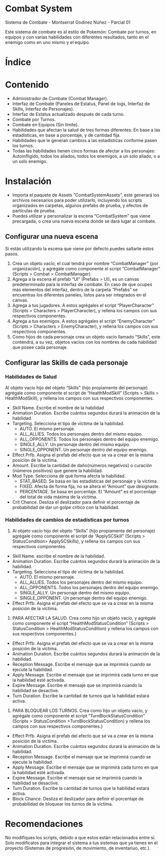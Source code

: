 # Combat System

Sistema de Combate - Montserrat Godinez Núñez - Parcial 01

Este sistema de combate es al estilo de Pokemón: Combate por turnos, en equipos y con varias habilidades con diferentes resultados, tanto en el enemigo como en uno mismo y el equipo.

# Índice

# Contenido

- Administrador de Combate (Combat Manager).
- Interfaz de Combate (Paneles de Estatus, Panel de logs, Interfaz de Skills, Interfaz de Personajes).
- Interfaz de Estatus actualizado después de cada turno.
- Combate por Turnos.
- Combate en Equipos (Sin límite).
- Habilidades que afectan la salud de tres formas diferentes: En base a las estadísticas, en base a porcentaje, y de cantidad fija.
- Habilidades que le generan cambios a las estadísticas conforme pasen los turnos.
- Todas las habilidades tienen cinco formas de afectar a los personajes: Autoinfligido, todos los aliados, todos los enemigos, a un solo aliado, o a un solo enemigo.

# Instalación

- Importa el paquete de Assets “CombatSystemAssets”, este generará los archivos necesarios para poder utilizarlo, incluyendo los scripts organizados en carpetas, algunos prefabs de prueba, y efectos de partículas de prueba.
- Puedes utilizar y personalizar la escena “CombatSystem” que viene precargada, o crea una nueva escena donde se dará lugar al combate.

## Configurar una nueva escena

Si estás utilizando la escena que viene por defecto puedes saltarte estos pasos.

1. Crea un objeto vacío, el cual tendrá por nombre “CombatManager” (por organización), y agrégale como componente el script “CombatManager” (Scripts > Combat > CombatManager).
2. Agrega a la escena el prefab “UI” (Prefabs > UI), es un canvas predeterminado para la interfaz de combate. En caso de que ocupes más elementos del interfaz, dentro de la carpeta “Prefabs” se encuentras los diferentes paneles, listos para ser integrados en el canvas.
3. Agrega a tus jugadores. A estos agrégales el script “PlayerCharacter” (Scripts > Characters > PlayerCharacter), y rellena los campos con sus respectivos componentes.
4. Agrega a tus enemigos. A estos agrégales el script “EnemyCharacter” (Scripts > Characters > EnemyCharacter), y rellena los campos con sus respectivos componentes.
5. Como hijos de cada personaje crea un objeto vacío llamado “Skills”, este contendrá, a su vez, objetos vacíos con los nombres de cada habilidad que posee cada personaje.

## Configurar las Skills de cada personaje

### Habilidades de Salud

Al objeto vacío hijo del objeto “Skills” (hijo propiamente del personaje) agrégale como componente el script de “HealthModSkill” (Scripts > Skills > HealthModSkill), y rellena los campos con sus respectivos componentes.

- Skill Name. Escribe el nombre de la habilidad
- Animation Duration. Escribe cuántos segundos durará la animación de la habilidad.
- Targeting. Selecciona el tipo de víctima de la habilidad.
    - AUTO. El mismo personaje.
    - ALL_ALLIES. Todos los personajes dentro del mismo equipo.
    - ALL_OPPONENTS. Todos los personajes dentro del equipo enemigo.
    - SINGLE_ALLY. Un personaje dentro del mismo equipo.
    - SINGLE_OPPONENT. Un personaje dentro del equipo enemigo.
- Effect Prfb. Asigna el prefab del efecto que se va a crear en la misma posición de la víctima.
- Amount. Escribe la cantidad de daño(números negativos) o curación (números positivos) que genere la habilidad.
- Mod Type. Selecciona de qué forma afecta la habilidad.
    - STAT_BASED. Se basa en las estadísticas del personaje y la víctima.
    - FIXED. Afecta de forma fija, no se altera el “Amount” que designaste.
    - PERCENTAGE. Se basa en porcentaje. El “Amount” es el porcentaje del total de vida máxima de la víctima.
- Crit Chance. Desliza el deslizador para definir el porcentaje de probabilidad de dar un golpe crítico con la habilidad.

### Habilidades de cambios de estadísticas por turnos

1. Al objeto vacío hijo del objeto “Skills” (hijo propiamente del personaje) agrégale como componente el script de “ApplySCSkill” (Scripts > StatusCondition> ApplySCSkills), y rellena los campos con sus respectivos componentes.
- Skill Name. escribe el nombre de la habilidad.
- Animation Duration. Escribe cuántos segundos durará la animación de la habilidad.
- Targeting. Selecciona el tipo de víctima de la habilidad.
    - AUTO. El mismo personaje.
    - ALL_ALLIES. Todos los personajes dentro del mismo equipo.
    - ALL_OPPONENTS. Todos los personajes dentro del equipo enemigo.
    - SINGLE_ALLY. Un personaje dentro del mismo equipo.
    - SINGLE_OPPONENT. Un personaje dentro del equipo enemigo.
- Effect Prfb. Asigna el prefab del efecto que se va a crear en la misma posición de la víctima.
1. PARA AFECTAR LA SALUD. Crea como hijo un objeto vacío, y agrégale como componente el script “HealthModStatusCondition” (Scripts > StatusCondition > HealthModStatusCondition) y rellena los campos con sus respectivos componentes.}
- Effect Prfb. Asigna el prefab del efecto que se va a crear en la misma posición de la víctima.
- Animation Duration. Escribe cuántos segundos durará la animación de la habilidad.
- Reception Message. Escribe el mensaje que se imprimirá cuando se ejecute la habilidad.
- Apply Message. Escribe el mensaje que se imprimirá cada turno en que la habilidad esté activada.
- Expire Message. Escribe el mensaje que se imprimirá cuando la habilidad se desactive.
- Turn Duration. Escribe la cantidad de turnos que la habilidad estará activa.
1. PARA BLOQUEAR LOS TURNOS. Crea como hijo un objeto vacío, y agrégale como componente el script “TurnBlockStatusCondition” (Scripts > StatusCondition >TurnBlockStatusCondition) y rellena los campos con sus respectivos componentes.}
- Effect Prfb. Asigna el prefab del efecto que se va a crear en la misma posición de la víctima.
- Animation Duration. Escribe cuántos segundos durará la animación de la habilidad.
- Reception Message. Escribe el mensaje que se imprimirá cuando se ejecute la habilidad.
- Apply Message. Escribe el mensaje que se imprimirá cada turno en que la habilidad esté activada.
- Expire Message. Escribe el mensaje que se imprimirá cuando la habilidad se desactive.
- Turn Duration. Escribe la cantidad de turnos que la habilidad estará activa.
- Block Chance. Desliza el deslizador para definir el porcentaje de probabilidad de bloquear los turnos de la víctima.

# Recomendaciones

No modifiques los scripts, debido a que estos están relacionados entre sí. Solo modificalos para integrar el sistema a tus sistemas que ya tienes en el proyecto (Sistemas de progresión, de movimiento, de inventariuo, etc.).